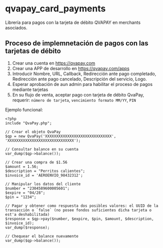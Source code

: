 # qvapay_card_payments
Librería para pagos con la tarjeta de débito QVAPAY en merchants asociados.

## Proceso de implemnetación de pagos con las tarjetas de débito
1. Crear una cuenta en https://qvapay.com
2. Crear una APP de desarrollo en https://qvapay.com/apps
3. Introducir Nombre, URL, Callback, Redirección ante pago completado, Redirección ante pago cancelado, Descripción del servicio, Logo.
4. Esperar aprobación de aun admin para habilitar el proceso de pagos mediante tarjetas
5. En su flujo de venta, aceptar pago con tarjeta de débito QvaPay, requerir: `número de tarjeta`, `vencimiento formato MM/YY`, `PIN`

Ejemplo funcional:

    <?php 
    include "QvaPay.php";

    // Crear el objeto QvaPay
    $qp = new QvaPay('XXXXXXXXXXXXXXXXXXXXXXXXXXXXXX', 'XXXXXXXXXXXXXXXXXXXXXXXXXXXXXX');

    // Consultar balance en su cuenta
    var_dump($qp->balance());

    // Crear una compra de $1.56
    $amount = 1.56;
    $description = "Perritos calientes";
    $invoice_id = 'AEROENVIO_98432312';

    // Manipular los datos del cliente
    $number = "2304589600005601";
    $expire = "04/28";
    $pin = "1234";

    // Pagar y obtener como respuesta dos posibles valores: el UUID de la transacción o `false` (no posee fondos suficientes dicha tarjeta o est'a deshabilitada)
    $response = $qp->pay($number, $expire, $pin, $amount, $description, $invoice_id);
    var_dump($response);

    // Chequear el balance nuevamente
    var_dump($qp->balance());